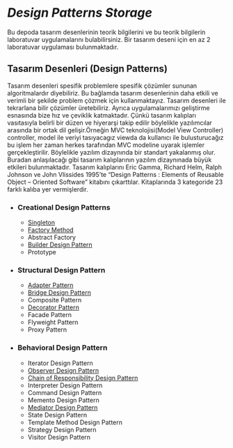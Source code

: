 # *Design Patterns Storage*
Bu depoda tasarım desenlerinin teorik bilgilerini ve bu teorik bilgilerin laboratuvar uygulamalarını bulabilirsiniz. Bir tasarım deseni için en az 2 laboratuvar uygulaması bulunmaktadır.

## Tasarım Desenleri (Design Patterns)
Tasarım desenleri spesifik problemlere spesifik çözümler sununan algoritmalardır diyebiliriz. Bu bağlamda tasarım desenlerinin daha etkili ve verimli bir şekilde problem çözmek için kullanmaktayız. Tasarım desenleri ile tekrarlana bilir çözümler üretebiliriz. Ayrıca uygulamalarımızı geliştirme esnasında bize hız ve çeviklik katmaktadır. Çünkü tasarım kalıpları vasıtasıyla belirli bir düzen ve hiyerarşi takip edilir böylelikle yazılımcılar arasında bir ortak dil gelişir.Örneğin MVC teknolojisi(Model View Controller) controller, model ile veriyi tasıyacagız viewda da kullanıcı ile bulusturucağız bu işlem her zaman herkes tarafından MVC modeline uyarak işlemler gerçekleştirilir. Böylelikle yazılım dizaynında bir standart yakalanmış olur. Buradan anlaşılacağı gibi tasarım kalıplarının yazılım dizaynınada büyük etkileri bulunmaktadır.
Tasarım kalıplarını Eric Gamma, Richard Helm, Ralph Johnson ve John Vlissides 1995’te “Design Patterns : Elements of Reusable Object – Oriented Software” kitabını çıkarttılar. 
Kitaplarında 3 kategoride 23 farklı kalıba yer vermişlerdir.

* ### Creational Design Patterns <br>
   * [Singleton](https://github.com/YagizcanSeheri/DesignPatternStorage/tree/master/SingletonDesignPattern) <br>
   * [Factory Method](https://github.com/YagizcanSeheri/DesignPatternStorage/tree/master/FactoryMethodPattern)<br>
   * Abstract Factory
   * [Builder Design Pattern](https://github.com/YagizcanSeheri/DesignPatternStorage/tree/master/BuilderDesignPattern)<br>
   * Prototype


* ### Structural Design Pattern<br>
  * [Adapter Pattern](https://github.com/YagizcanSeheri/DesignPatternStorage/tree/master/AdapterDesignPattern)<br>
  * [Bridge Design Pattern](https://github.com/YagizcanSeheri/DesignPatternStorage/tree/master/BridgeDesignPattern)<br>
  * Composite Pattern
  * [Decorator Pattern](https://github.com/YagizcanSeheri/DesignPatternStorage/tree/master/DecoratorDesignPattern)
  * Facade Pattern
  * Flyweight Pattern
  * Proxy Pattern
  
  
  
* ### Behavioral Design Pattern<br>

  * Iterator Design Pattern
  * [Observer Design Pattern](https://github.com/YagizcanSeheri/DesignPatternStorage/tree/master/ObserverDesignPattern)
  * [Chain of Responsibility Design Pattern](https://github.com/YagizcanSeheri/DesignPatternStorage/tree/master/ChainOfResponsibilityDesignPattern)
  * Interpreter Design Pattern
  * Command Design Pattern
  * Memento Design Pattern
  * [Mediator Design Pattern](https://github.com/YagizcanSeheri/DesignPatternStorage/tree/master/MediatorDesignPattern)
  * State Design Pattern
  * Template Method Design Pattern
  * Strategy Design Pattern
  * Visitor Design Pattern




